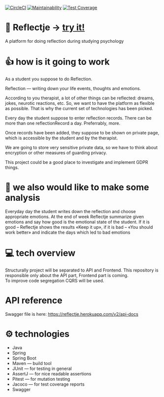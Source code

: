[![CircleCI](https://circleci.com/gh/ibudasov/reflectje.svg?style=svg)](https://circleci.com/gh/ibudasov/reflectje)
[![Maintainability](https://api.codeclimate.com/v1/badges/9cf024851c39d04b9660/maintainability)](https://codeclimate.com/github/ibudasov/reflectje/maintainability)
[![Test Coverage](https://api.codeclimate.com/v1/badges/9cf024851c39d04b9660/test_coverage)](https://codeclimate.com/github/ibudasov/reflectje/test_coverage)

# 🎩 Reflectje → [try it!]
A platform for doing reflection during studying psychology


# 👍 how is it going to work
As a student you suppose to do Reflection. 

Reflection — writing down your life events, thoughts and emotions. 

According to you therapist, a lot of other things can be reflected: dreams, jokes, neurotic reactions, etc.
So, we want to have the platform as flexible as possible. That is why the current set of technologies has been picked. 

Every day the student suppose to enter reflection records. There can be more than one reflectionRecord a day. Preferrably, more. 

Once records have been added, they suppose to be shown on private page, which is accessible by the student and by the therapist. 

We are going to store very sensitive private data, so we have to think about encryption or other measures of guarding privacy.

This project could be a good place to investigate and implement GDPR things.

# 🍿 we also would like to make some analysis
Everyday day the student writes down the reflection and choose appropriate emotions. At the end of week Reflectje summarize given emotions and say how good is the emotional state of the student. 
If it is good – Reflectje shows the  results «Keep it up», if it is bad – «You should work better» and indicate the days which led to bad emotions


# 💻 tech overview
Structurally project will be separated to API and Frontend.
This repository is responsible only about the API part, Frontend part is coming.  
To improve code segregation CQRS will be used.

# API reference
Swagger file is here: https://reflectje.herokuapp.com/v2/api-docs

# ⚙ technologies
- Java
- Spring
- Spring Boot
- Maven — build tool
- JUnit — for testing in general
- AssertJ — for nice readable assertions
- Pitest — for mutation testing
- Jacoco — for test coverage reports
- Swagger 



[try it!]: https://reflectje.herokuapp.com